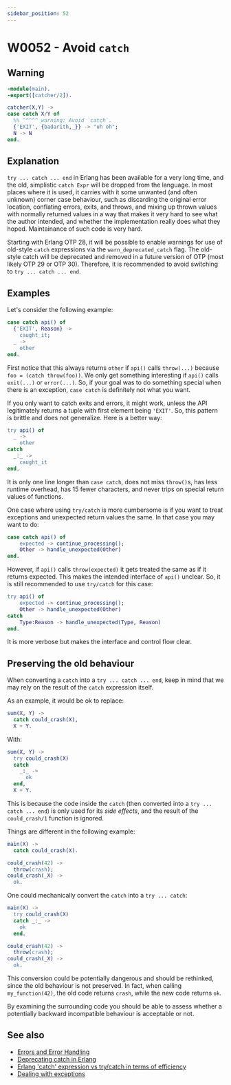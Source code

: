 ```yaml
---
sidebar_position: 52
---
```


# W0052 - Avoid `catch`

## Warning

```erlang
-module(main).
-export([catcher/2]).

catcher(X,Y) ->
case catch X/Y of
  %% ^^^^^ warning: Avoid `catch`.
  {'EXIT', {badarith,_}} -> "uh oh";
  N -> N
end.
```

## Explanation

`try ... catch ... end` in Erlang has been available for a very long time, and
the old, simplistic `catch Expr` will be dropped from the language. In most
places where it is used, it carries with it some unwanted (and often unknown)
corner case behaviour, such as discarding the original error location,
conflating errors, exits, and throws, and mixing up thrown values with normally
returned values in a way that makes it very hard to see what the author
intended, and whether the implementation really does what they hoped.
Maintainance of such code is very hard.

Starting with Erlang OTP 28, it will be possible to enable warnings for use of
old-style `catch` expressions via the `warn_deprecated_catch` flag. The
old-style catch will be deprecated and removed in a future version of OTP (most
likely OTP 29 or OTP 30). Therefore, it is recommended to avoid switching to
`try ... catch ... end`.

## Examples

Let's consider the following example:

```erlang
case catch api() of
  {'EXIT', Reason} ->
    caught_it;
  _ ->
    other
end.
```

First notice that this always returns `other` if `api()` calls `throw(...)`
because `foo = (catch throw(foo))`. We only get something interesting if `api()`
calls `exit(...)` or `error(...)`. So, if your goal was to do something special
when there is an exception, `case catch` is definitely not what you want.

If you only want to catch exits and errors, it might work, unless the API
legitimately returns a tuple with first element being `'EXIT'`. So, this pattern
is brittle and does not generalize. Here is a better way:

```erlang
try api() of
  _ ->
    other
catch
  _:_ ->
    caught_it
end.
```

It is only one line longer than `case catch`, does not miss `throw()`s, has less
runtime overhead, has 15 fewer characters, and never trips on special return
values of functions.

One case where using `try/catch` is more cumbersome is if you want to treat
exceptions and unexpected return values the same. In that case you may want to
do:

```erlang
case catch api() of
    expected -> continue_processing();
    Other -> handle_unexpected(Other)
end.
```

However, if `api()` calls `throw(expected)` it gets treated the same as if it
returns expected. This makes the intended interface of `api()` unclear. So, it
is still recommended to use `try/catch` for this case:

```erlang
try api() of
    expected -> continue_processing();
    Other -> handle_unexpected(Other)
catch
    Type:Reason -> handle_unexpected(Type, Reason)
end.
```

It is more verbose but makes the interface and control flow clear.

## Preserving the old behaviour

When converting a `catch` into a `try ... catch ... end`, keep in mind that we
may rely on the result of the `catch` expression itself.

As an example, it would be ok to replace:

```erlang
sum(X, Y) ->
  catch could_crash(X),
  X + Y.
```

With:

```erlang
sum(X, Y) ->
  try could_crash(X)
  catch
    _:_ ->
      ok
  end,
  X + Y.
```

This is because the code inside the `catch` (then converted into a
`try ... catch ... end`) is only used for its _side effects_, and the result of
the `could_crash/1` function is ignored.

Things are different in the following example:

```erlang
main(X) ->
  catch could_crash(X).

could_crash(42) ->
  throw(crash);
could_crash(_X) ->
  ok.
```

One could mechanically convert the `catch` into a `try ... catch`:

```erlang
main(X) ->
  try could_crash(X)
  catch _:_ ->
    ok
  end.

could_crash(42) ->
  throw(crash);
could_crash(_X) ->
  ok.
```

This conversion could be potentially dangerous and should be rethinked, since
the old behaviour is not preserved. In fact, when calling `my_function(42)`, the
old code returns `crash`, while the new code returns `ok`.

By examining the surrounding code you should be able to assess whether a
potentially backward incompatible behaviour is acceptable or not.

## See also

- [Errors and Error Handling](https://www.erlang.org/doc/system/errors.html)
- [Deprecating catch in Erlang](https://github.com/erlang/otp/pull/9154)
- [Erlang 'catch' expression vs try/catch in terms of efficiency](https://stackoverflow.com/questions/46885820/erlang-catch-expression-vs-try-catch-in-terms-of-efficiency)
- [Dealing with exceptions](https://learnyousomeerlang.com/errors-and-exceptions)
